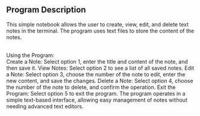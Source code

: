 ## Program Description <br>
This simple notebook allows the user to create, view, edit, and delete text notes in the terminal. The program uses text files to store the content of the notes. <br><br>

Using the Program:
<br>
Create a Note: Select option 1, enter the title and content of the note, and then save it.
View Notes: Select option 2 to see a list of all saved notes.
Edit a Note: Select option 3, choose the number of the note to edit, enter the new content, and save the changes.
Delete a Note: Select option 4, choose the number of the note to delete, and confirm the operation.
Exit the Program: Select option 5 to exit the program.
The program operates in a simple text-based interface, allowing easy management of notes without needing advanced text editors.
